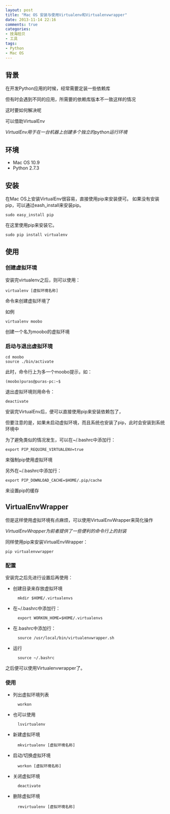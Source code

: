 ```yaml
---
layout: post
title: "Mac OS 安装与使用Virtualenv和Virtualenvwrapper"
date: 2013-11-14 22:16
comments: true
categories: 
- 技海拾贝
- 工具
tags:
- Python
- Mac OS
---
```


## 背景

在开发Python应用的时候，经常需要定装一些依赖库 

但有时会遇到不同的应用，所需要的依赖库版本不一致这样的情况 

这时要如何解决呢 

可以借助VirtualEnv 

<!-- more -->


_VirtualEnv用于在一台机器上创建多个独立的python运行环境_

## 环境

* Mac OS 10.9
* Python 2.7.3

## 安装

在Mac OS上安装VirtualEnv很容易，直接使用pip来安装便可。
如果没有安装pip，可以通过eash_install来安装pip。

    sudo easy_install pip

在这里使用pip来安装它。 

    sudo pip install virtualenv

## 使用

### 创建虚拟环境
安装完virtualenv之后，则可以使用： 

    virtualenv [虚拟环境名称] 

命令来创建虚拟环境了

如例

    virtualenv moobo

创建一个名为moobo的虚拟环境

### 启动与退出虚拟环境

    cd moobo
    source ./bin/activate

此时，命令行上为多一个moobo提示，如：

    (moobo)puras@puras-pc:~$


退出虚拟环境则用命令：

    deactivate

安装完VirtualEnv后，便可以直接使用pip来安装依赖包了，

但要注意的是，如果未启动虚拟环境，而且系统也安装了pip，此时会安装到系统环境中

为了避免类似的情况发生，可以在~/.bashrc中添加行：

    export PIP_REQUIRE_VIRTUALENV=true

来强制pip使用虚拟环境

另外在~/.bashrc中添加行：

    export PIP_DOWNLOAD_CACHE=$HOME/.pip/cache

来设置pip的缓存

## VirtualEnvWrapper

但是这样使用虚拟环境有点麻烦，可以使用VirtualEnvWrapper来简化操作 

_VirtualEnvWrapper为前者提供了一些便利的命令行上的封装_

同样使用pip来安装VirtualEnvWrapper：

    pip virtualenvwrapper


### 配置

安装完之后先进行设置后再使用：

* 创建目录来存放虚拟环境

        mkdir $HOME/.virtualenvs

* 在~/.bashrc中添加行：

        export WORKON_HOME=$HOME/.virtualenvs

* 在.bashrc中添加行：

        source /usr/local/bin/virtualenvwrapper.sh

* 运行

        source ~/.bashrc

之后便可以使用Virtualenvwrapper了。

### 使用
* 列出虚拟环境列表

        workon

* 也可以使用

        lsvirtualenv

* 新建虚拟环境

        mkvirtualenv [虚拟环境名称]

* 启动/切换虚拟环境

        workon [虚拟环境名称]

* 关闭虚拟环境

        deactivate

* 删除虚拟环境

        rmvirtualenv [虚拟环境名称]
